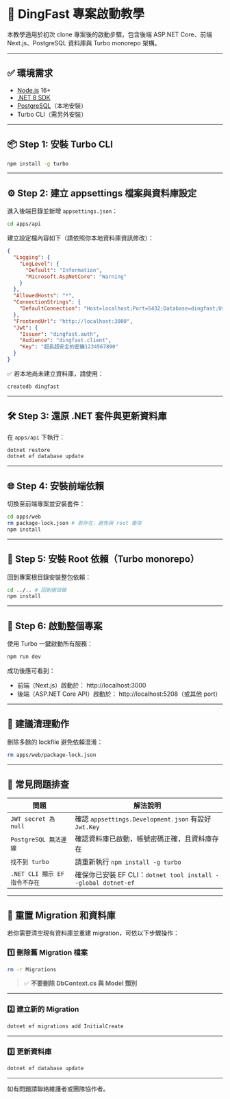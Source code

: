 # 🚀 DingFast 專案啟動教學

本教學適用於初次 clone 專案後的啟動步驟，包含後端 ASP.NET Core、前端 Next.js、PostgreSQL 資料庫與 Turbo monorepo 架構。

---

## ✅ 環境需求

- [Node.js](https://nodejs.org/) 16+
- [.NET 8 SDK](https://dotnet.microsoft.com/)
- [PostgreSQL](https://www.postgresql.org/)（本地安裝）
- Turbo CLI（需另外安裝）

---

## 📦 Step 1: 安裝 Turbo CLI

```bash
npm install -g turbo
```

---

## ⚙️ Step 2: 建立 appsettings 檔案與資料庫設定

進入後端目錄並新增 `appsettings.json`：

```bash
cd apps/api
```

建立設定檔內容如下（請依照你本地資料庫資訊修改）：

```json
{
  "Logging": {
    "LogLevel": {
      "Default": "Information",
      "Microsoft.AspNetCore": "Warning"
    }
  },
  "AllowedHosts": "*",
  "ConnectionStrings": {
    "DefaultConnection": "Host=localhost;Port=5432;Database=dingfast;Username=你的使用者;Password=你的密碼"
  },
  "FrontendUrl": "http://localhost:3000",
  "Jwt": {
    "Issuer": "dingfast.auth",
    "Audience": "dingfast.client",
    "Key": "超長超安全的密鑰1234567890"
  }
}
```

✅ 若本地尚未建立資料庫，請使用：

```bash
createdb dingfast
```

---

## 🛠 Step 3: 還原 .NET 套件與更新資料庫

在 `apps/api` 下執行：

```bash
dotnet restore
dotnet ef database update
```

---

## 🌐 Step 4: 安裝前端依賴

切換至前端專案並安裝套件：

```bash
cd apps/web
rm package-lock.json # 若存在，避免與 root 衝突
npm install
```

---

## 📁 Step 5: 安裝 Root 依賴（Turbo monorepo）

回到專案根目錄安裝整包依賴：

```bash
cd ../.. # 回到根目錄
npm install
```

---

## 🚀 Step 6: 啟動整個專案

使用 Turbo 一鍵啟動所有服務：

```bash
npm run dev
```

成功後應可看到：

- 前端（Next.js）啟動於： http://localhost:3000
- 後端（ASP.NET Core API）啟動於： http://localhost:5208（或其他 port）

---

## 🧹 建議清理動作

刪除多餘的 lockfile 避免依賴混淆：

```bash
rm apps/web/package-lock.json
```

---

## 🧯 常見問題排查

| 問題                          | 解法說明                                                      |
| ----------------------------- | ------------------------------------------------------------- |
| `JWT secret 為 null`          | 確認 `appsettings.Development.json` 有設好 `Jwt.Key`          |
| `PostgreSQL 無法連線`         | 確認資料庫已啟動，帳號密碼正確，且資料庫存在                  |
| `找不到 turbo`                | 請重新執行 `npm install -g turbo`                             |
| `.NET CLI 顯示 EF 指令不存在` | 確保你已安裝 EF CLI：`dotnet tool install --global dotnet-ef` |

---

## 🔄 重置 Migration 和資料庫

若你需要清空現有資料庫並重建 migration，可依以下步驟操作：

### 1️⃣ 刪除舊 Migration 檔案

```bash
rm -r Migrations
```

> ✅ **不要刪除 DbContext.cs 與 Model 類別**

---

### 2️⃣ 建立新的 Migration

```bash
dotnet ef migrations add InitialCreate
```

---

### 3️⃣ 更新資料庫

```bash
dotnet ef database update
```

---

如有問題請聯絡維護者或團隊協作者。
